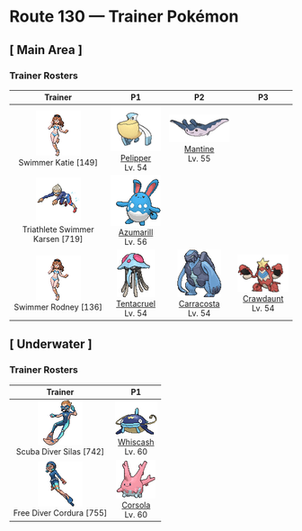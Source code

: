 # Route 130 — Trainer Pokémon

## [ Main Area ]

### Trainer Rosters

| Trainer | P1 | P2 | P3 |
|:-------:|:--:|:--:|:--:|
| ![Swimmer Katie](../../assets/trainers/swimmer.png "Swimmer Katie")<br>Swimmer Katie [149] | <div class="sprite-cell">![Pelipper](../../assets/sprites/pelipper/front.gif "Pelipper: Pelipper searches for food while in flight by skimming the wave tops. This Pokémon dips its large bill in the sea to scoop up food, then swallows everything in one big gulp.")<br>[Pelipper](../../pokemon/pelipper.md)<br>Lv. 54</div> | <div class="sprite-cell">![Mantine](../../assets/sprites/mantine/front.gif "Mantine: On sunny days, schools of Mantine can be seen elegantly leaping over the sea’s waves. This Pokémon is not bothered by the Remoraid that hitches rides.")<br>[Mantine](../../pokemon/mantine.md)<br>Lv. 55</div> |
| ![Triathlete Swimmer Karsen](../../assets/trainers/triathlete_swimmer.png "Triathlete Swimmer Karsen")<br>Triathlete Swimmer Karsen [719] | <div class="sprite-cell">![Azumarill](../../assets/sprites/azumarill/front.gif "Azumarill: Azumarill can make balloons out of air. It makes these air balloons if it spots a drowning Pokémon. The air balloons enable the Pokémon in trouble to breathe.")<br>[Azumarill](../../pokemon/azumarill.md)<br>Lv. 56</div> |
| ![Swimmer Rodney](../../assets/trainers/swimmer.png "Swimmer Rodney")<br>Swimmer Rodney [136] | <div class="sprite-cell">![Tentacruel](../../assets/sprites/tentacruel/front.gif "Tentacruel: Tentacruel has tentacles that can be freely elongated and shortened at will. It ensnares prey with its tentacles and weakens the prey by dosing it with a harsh toxin. It can catch up to 80 prey at the same time.")<br>[Tentacruel](../../pokemon/tentacruel.md)<br>Lv. 54</div> | <div class="sprite-cell">![Carracosta](../../assets/sprites/carracosta/front.gif "Carracosta: It could knock out a foe with a slap from one of its developed front appendages and chew it up, shell or bones and all.")<br>[Carracosta](../../pokemon/carracosta.md)<br>Lv. 54</div> | <div class="sprite-cell">![Crawdaunt](../../assets/sprites/crawdaunt/front.gif "Crawdaunt: Crawdaunt molts (sheds) its shell regularly. Immediately after molting, its shell is soft and tender. Until the shell hardens, this Pokémon hides in its streambed burrow to avoid attack from its foes.")<br>[Crawdaunt](../../pokemon/crawdaunt.md)<br>Lv. 54</div> |

## [ Underwater ]

### Trainer Rosters

| Trainer | P1 |
|:-------:|:--:|
| ![Scuba Diver Silas](../../assets/trainers/scuba_diver.png "Scuba Diver Silas")<br>Scuba Diver Silas [742] | <div class="sprite-cell">![Whiscash](../../assets/sprites/whiscash/front.gif "Whiscash: If Whiscash goes on a wild rampage, it sets off a quake-like tremor with a radius of over three miles. This Pokémon has the ability to predict real earthquakes.")<br>[Whiscash](../../pokemon/whiscash.md)<br>Lv. 60</div> |
| ![Free Diver Cordura](../../assets/trainers/free_diver.png "Free Diver Cordura")<br>Free Diver Cordura [755] | <div class="sprite-cell">![Corsola](../../assets/sprites/corsola/front.gif "Corsola: Clusters of Corsola congregate in warm seas where they serve as ideal hiding places for smaller Pokémon. When the water temperature falls, this Pokémon migrates to the southern seas.")<br>[Corsola](../../pokemon/corsola.md)<br>Lv. 60</div> |

